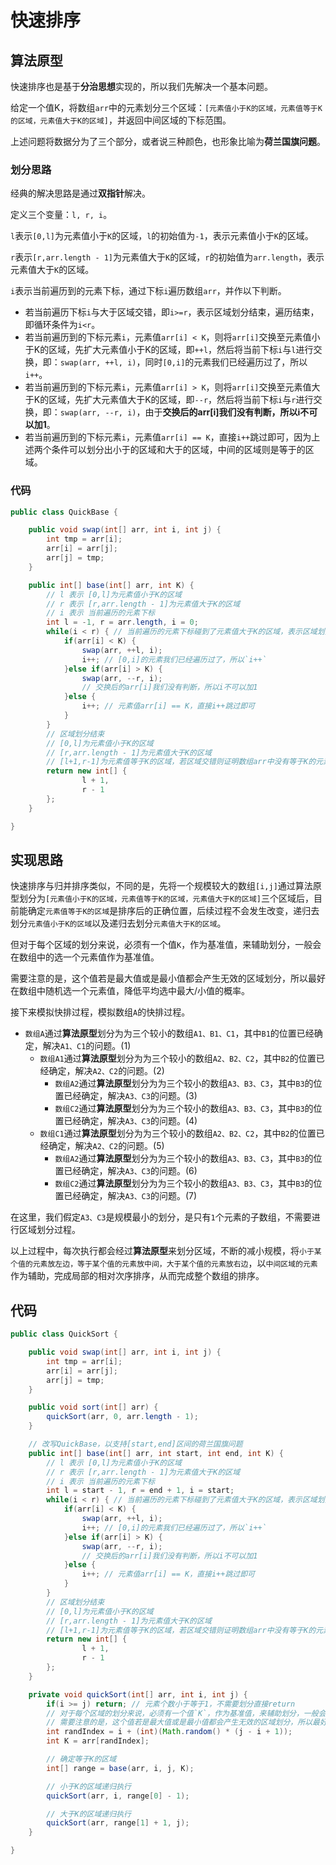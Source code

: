 # 快速排序


## 算法原型

快速排序也是基于**分治思想**实现的，所以我们先解决一个基本问题。

给定一个值K，将数组`arr`中的元素划分三个区域：`[元素值小于K的区域，元素值等于K的区域，元素值大于K的区域]`，并返回中间区域的下标范围。

上述问题将数据分为了三个部分，或者说三种颜色，也形象比喻为**荷兰国旗问题**。

### 划分思路

经典的解决思路是通过**双指针**解决。

定义三个变量：`l, r, i`。

`l`表示`[0,l]`为元素值小于`K`的区域，`l`的初始值为`-1`，表示元素值小于`K`的区域。

`r`表示`[r,arr.length - 1]`为元素值大于`K`的区域，`r`的初始值为`arr.length`，表示元素值大于`K`的区域。

`i`表示当前遍历到的元素下标，通过下标`i`遍历数组`arr`，并作以下判断。

- 若当前遍历下标`i`与大于区域交错，即`i>=r`，表示区域划分结束，遍历结束，即循环条件为`i<r`。
- 若当前遍历到的下标元素`i`，元素值`arr[i] < K`，则将`arr[i]`交换至元素值小于K的区域，先扩大元素值小于K的区域，即`++l`，然后将当前下标`i`与`l`进行交换，即：`swap(arr, ++l, i)`，同时`[0,i]`的元素我们已经遍历过了，所以`i++`。
- 若当前遍历到的下标元素`i`，元素值`arr[i] > K`，则将`arr[i]`交换至元素值大于K的区域，先扩大元素值大于K的区域，即`--r`，然后将当前下标`i`与`r`进行交换，即：`swap(arr, --r, i)`，由于**交换后的arr[i]我们没有判断，所以i不可以加1**。
- 若当前遍历到的下标元素`i`，元素值`arr[i] == K`，直接`i++`跳过即可，因为上述两个条件可以划分出小于的区域和大于的区域，中间的区域则是等于的区域。

### 代码

```java
public class QuickBase {

    public void swap(int[] arr, int i, int j) {
        int tmp = arr[i];
        arr[i] = arr[j];
        arr[j] = tmp;
    }

    public int[] base(int[] arr, int K) {
        // l 表示 [0,l]为元素值小于K的区域
        // r 表示 [r,arr.length - 1]为元素值大于K的区域
        // i 表示 当前遍历的元素下标
        int l = -1, r = arr.length, i = 0;
        while(i < r) { // 当前遍历的元素下标碰到了元素值大于K的区域，表示区域划分结束
            if(arr[i] < K) {
                swap(arr, ++l, i);
                i++; // [0,i]的元素我们已经遍历过了，所以`i++`
            }else if(arr[i] > K) {
                swap(arr, --r, i);
                // 交换后的arr[i]我们没有判断，所以i不可以加1
            }else {
                i++; // 元素值arr[i] == K，直接i++跳过即可
            }
        }
        // 区域划分结束
        // [0,l]为元素值小于K的区域
        // [r,arr.length - 1]为元素值大于K的区域
        // [l+1,r-1]为元素值等于K的区域，若区域交错则证明数组arr中没有等于K的元素值
        return new int[] {
                l + 1,
                r - 1
        };
    }

}
```

## 实现思路

快速排序与归并排序类似，不同的是，先将一个规模较大的数组`[i,j]`通过算法原型划分为`[元素值小于K的区域，元素值等于K的区域，元素值大于K的区域]`三个区域后，目前能确定`元素值等于K的区域`是排序后的正确位置，后续过程不会发生改变，递归去划分`元素值小于K的区域`以及递归去划分`元素值大于K的区域`。

但对于每个区域的划分来说，必须有一个值`K`，作为基准值，来辅助划分，一般会在数组中的选一个元素值作为基准值。

需要注意的是，这个值若是最大值或是最小值都会产生无效的区域划分，所以最好在数组中随机选一个元素值，降低平均选中最大/小值的概率。

接下来模拟快排过程，模拟数组`A`的快排过程。

- `数组A`通过**算法原型**划分为为三个较小的数组`A1、B1、C1`，其中`B1`的位置已经确定，解决`A1、C1`的问题。(1)
    - `数组A1`通过**算法原型**划分为为三个较小的数组`A2、B2、C2`，其中`B2`的位置已经确定，解决`A2、C2`的问题。(2)
        - `数组A2`通过**算法原型**划分为为三个较小的数组`A3、B3、C3`，其中`B3`的位置已经确定，解决`A3、C3`的问题。(3)
        - `数组C2`通过**算法原型**划分为为三个较小的数组`A3、B3、C3`，其中`B3`的位置已经确定，解决`A3、C3`的问题。(4)
    - `数组C1`通过**算法原型**划分为为三个较小的数组`A2、B2、C2`，其中`B2`的位置已经确定，解决`A2、C2`的问题。(5)
        - `数组A2`通过**算法原型**划分为为三个较小的数组`A3、B3、C3`，其中`B3`的位置已经确定，解决`A3、C3`的问题。(6)
        - `数组C2`通过**算法原型**划分为为三个较小的数组`A3、B3、C3`，其中`B3`的位置已经确定，解决`A3、C3`的问题。(7)

在这里，我们假定`A3、C3`是规模最小的划分，是只有`1`个元素的子数组，不需要进行区域划分过程。

以上过程中，每次执行都会经过**算法原型**来划分区域，不断的减小规模，将`小于某个值的元素放左边，等于某个值的元素放中间，大于某个值的元素放右边`，以`中间区域的元素`作为辅助，完成局部的相对次序排序，从而完成整个数组的排序。

## 代码

```java
public class QuickSort {

    public void swap(int[] arr, int i, int j) {
        int tmp = arr[i];
        arr[i] = arr[j];
        arr[j] = tmp;
    }

    public void sort(int[] arr) {
        quickSort(arr, 0, arr.length - 1);
    }

    // 改写QuickBase，以支持[start,end]区间的荷兰国旗问题
    public int[] base(int[] arr, int start, int end, int K) {
        // l 表示 [0,l]为元素值小于K的区域
        // r 表示 [r,arr.length - 1]为元素值大于K的区域
        // i 表示 当前遍历的元素下标
        int l = start - 1, r = end + 1, i = start;
        while(i < r) { // 当前遍历的元素下标碰到了元素值大于K的区域，表示区域划分结束
            if(arr[i] < K) {
                swap(arr, ++l, i);
                i++; // [0,i]的元素我们已经遍历过了，所以`i++`
            }else if(arr[i] > K) {
                swap(arr, --r, i);
                // 交换后的arr[i]我们没有判断，所以i不可以加1
            }else {
                i++; // 元素值arr[i] == K，直接i++跳过即可
            }
        }
        // 区域划分结束
        // [0,l]为元素值小于K的区域
        // [r,arr.length - 1]为元素值大于K的区域
        // [l+1,r-1]为元素值等于K的区域，若区域交错则证明数组arr中没有等于K的元素值
        return new int[] {
                l + 1,
                r - 1
        };
    }

    private void quickSort(int[] arr, int i, int j) {
        if(i >= j) return; // 元素个数小于等于1，不需要划分直接return
        // 对于每个区域的划分来说，必须有一个值`K`，作为基准值，来辅助划分，一般会在数组中的选一个元素值作为基准值。
        // 需要注意的是，这个值若是最大值或是最小值都会产生无效的区域划分，所以最好在数组中随机选一个元素值，降低平均选中最大/小值的概率。
        int randIndex = i + (int)(Math.random() * (j - i + 1));
        int K = arr[randIndex];

        // 确定等于K的区域
        int[] range = base(arr, i, j, K);

        // 小于K的区域递归执行
        quickSort(arr, i, range[0] - 1);

        // 大于K的区域递归执行
        quickSort(arr, range[1] + 1, j);
    }

}

```